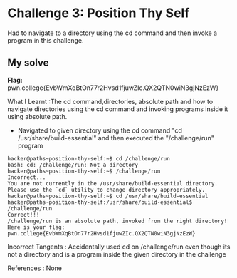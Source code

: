 # Challenge 3: Position Thy Self

Had to navigate to a directory using the cd command and then invoke a program in this challenge.

## My solve

**Flag:** pwn.college{EvbWmXqBtOn77r2Hvsd1fjuwZIc.QX2QTN0wiN3gjNzEzW}

What I Learnt :The cd command,directories, absolute path and how to navigate directories using the cd command and invoking programs inside it using absolute path.

- Navigated to given directory using the cd command "cd /usr/share/build-essential" and then executed the
  "/challenge/run" program

```
hacker@paths~position-thy-self:~$ cd /challenge/run
bash: cd: /challenge/run: Not a directory
hacker@paths~position-thy-self:~$ /challenge/run
Incorrect...
You are not currently in the /usr/share/build-essential directory.
Please use the `cd` utility to change directory appropriately.
hacker@paths~position-thy-self:~$ cd /usr/share/build-essential
hacker@paths~position-thy-self:/usr/share/build-essential$ /challenge/run
Correct!!!
/challenge/run is an absolute path, invoked from the right directory!
Here is your flag:
pwn.college{EvbWmXqBtOn77r2Hvsd1fjuwZIc.QX2QTN0wiN3gjNzEzW}
```

Incorrect Tangents :
Accidentally used cd on /challenge/run even though its not a directory and is a program inside the given directory in the challenge

References :
None
